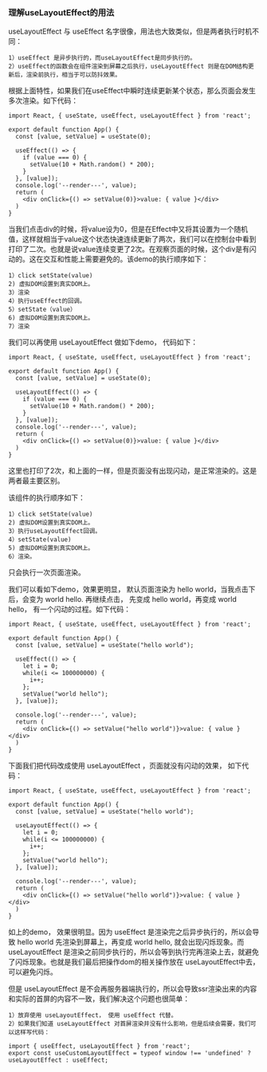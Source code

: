 
### 理解useLayoutEffect的用法

useLayoutEffect 与 useEffect 名字很像，用法也大致类似，但是两者执行时机不同：
```
1）useEffect 是异步执行的，而useLayoutEffect是同步执行的。
2）useEffect的函数会在组件渲染到屏幕之后执行，useLayoutEffect 则是在DOM结构更新后，渲染前执行，相当于可以防抖效果。
```
根据上面特性，如果我们在useEffect中瞬时连续更新某个状态，那么页面会发生多次渲染。如下代码：
```
import React, { useState, useEffect, useLayoutEffect } from 'react';

export default function App() { 
  const [value, setValue] = useState(0);

  useEffect(() => { 
    if (value === 0) { 
      setValue(10 + Math.random() * 200);
    }
  }, [value]);
  console.log('--render---', value);
  return (
    <div onClick={() => setValue(0)}>value: { value }</div>
  )
}
```
  当我们点击div的时候，将value设为0，但是在Effect中又将其设置为一个随机值，这样就相当于value这个状态快速连续更新了两次，我们可以在控制台中看到打印了二次。也就是说value连续变更了2次。在观察页面的时候，这个div是有闪动的。这在交互和性能上需要避免的。该demo的执行顺序如下：
```
1）click setState(value)
2) 虚拟DOM设置到真实DOM上。
3）渲染
4）执行useEffect的回调。
5）setState（value）
6) 虚拟DOM设置到真实DOM上。
7）渲染
```
  我们可以再使用 useLayoutEffect 做如下demo， 代码如下：
```
import React, { useState, useEffect, useLayoutEffect } from 'react';

export default function App() { 
  const [value, setValue] = useState(0);

  useLayoutEffect(() => { 
    if (value === 0) { 
      setValue(10 + Math.random() * 200);
    }
  }, [value]);
  console.log('--render---', value);
  return (
    <div onClick={() => setValue(0)}>value: { value }</div>
  )
}
```
  这里也打印了2次，和上面的一样，但是页面没有出现闪动，是正常渲染的。这是两者最主要区别。

  该组件的执行顺序如下：
```
1）click setState(value)
2) 虚拟DOM设置到真实DOM上。
3）执行useLayoutEffect回调。
4）setState(value)
5) 虚拟DOM设置到真实DOM上。
6）渲染。
```
  只会执行一次页面渲染。

  我们可以看如下demo，效果更明显， 默认页面渲染为 hello world，当我点击下后，会变为 world hello. 再继续点击， 先变成 hello world，再变成 world hello， 有一个闪动的过程。如下代码：
```
import React, { useState, useEffect, useLayoutEffect } from 'react';

export default function App() { 
  const [value, setValue] = useState("hello world");

  useEffect(() => {
    let i = 0;
    while(i <= 100000000) {
      i++;
    };
    setValue("world hello");
  }, [value]);

  console.log('--render---', value);
  return (
    <div onClick={() => setValue("hello world")}>value: { value }</div>
  )
}
```
  下面我们把代码改成使用 useLayoutEffect ，页面就没有闪动的效果， 如下代码：
```
import React, { useState, useEffect, useLayoutEffect } from 'react';

export default function App() { 
  const [value, setValue] = useState("hello world");

  useLayoutEffect(() => {
    let i = 0;
    while(i <= 100000000) {
      i++;
    };
    setValue("world hello");
  }, [value]);

  console.log('--render---', value);
  return (
    <div onClick={() => setValue("hello world")}>value: { value }</div>
  )
}
```
  如上的demo， 效果很明显。因为 useEffect 是渲染完之后异步执行的，所以会导致 hello world 先渲染到屏幕上，再变成 world hello, 就会出现闪烁现象。而 useLayoutEffect 是渲染之前同步执行的，所以会等到执行完再渲染上去，就避免了闪烁现象。也就是我们最后把操作dom的相关操作放在 useLayoutEffect中去，可以避免闪烁。

  但是 useLayoutEffect 是不会再服务器端执行的，所以会导致ssr渲染出来的内容和实际的首屏的内容不一致，我们解决这个问题也很简单：
```
1）放弃使用 useLayoutEffect， 使用 useEffect 代替。
2）如果我们知道 useLayoutEffect 对首屏渲染并没有什么影响，但是后续会需要，我们可以这样写代码：
```
```
import { useEffect, useLayoutEffect } from 'react';
export const useCustomLayoutEffect = typeof window !== 'undefined' ? useLayoutEffect : useEffect;
```






